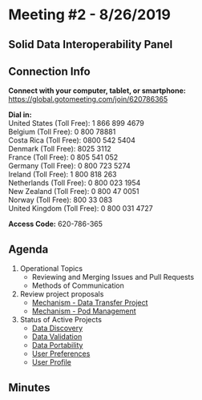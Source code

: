# Meeting #2 - 8/26/2019
## Solid Data Interoperability Panel

## Connection Info
__Connect with your computer, tablet, or smartphone:__  
https://global.gotomeeting.com/join/620786365

__Dial in:__   
United States (Toll Free): 1 866 899 4679  
Belgium (Toll Free): 0 800 78881  
Costa Rica (Toll Free): 0800 542 5404  
Denmark (Toll Free): 8025 3112  
France (Toll Free): 0 805 541 052  
Germany (Toll Free): 0 800 723 5274  
Ireland (Toll Free): 1 800 818 263  
Netherlands (Toll Free): 0 800 023 1954  
New Zealand (Toll Free): 0 800 47 0051  
Norway (Toll Free): 800 33 083  
United Kingdom (Toll Free): 0 800 031 4727  

__Access Code:__ 620-786-365

## Agenda
1. Operational Topics
   - Reviewing and Merging Issues and Pull Requests
   - Methods of Communication
1. Review project proposals
   - [Mechanism - Data Transfer Project](https://github.com/solid/data-interoperability-panel/issues/12)
   - [Mechanism - Pod Management](https://github.com/solid/data-interoperability-panel/issues/18)
1. Status of Active Projects
   - [Data Discovery](https://github.com/solid/data-interoperability-panel/tree/master/data-discovery)
   - [Data Validation](https://github.com/solid/data-interoperability-panel/tree/master/data-validation)
   - [Data Portability](https://github.com/solid/data-interoperability-panel/tree/master/data-portability)
   - [User Preferences](https://github.com/solid/data-interoperability-panel/tree/master/user-preferences)
   - [User Profile](https://github.com/solid/data-interoperability-panel/tree/master/user-profile)

## Minutes
